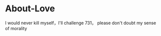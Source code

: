 # About-Love
​​I would never kill myself，I'll challenge 731， please don't doubt my sense of morality 
